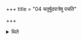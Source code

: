 +++
title = "04 चतुर्षूदपात्रेषु पचति"

+++

<details><summary>थिते</summary>

4. He cooks (the rice-pap) in four potfuls of water.
</details>
